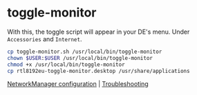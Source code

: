 toggle-monitor
==============

With this, the toggle script will appear in your DE's menu. Under `Accessories` and `Internet`.
```sh
cp toggle-monitor.sh /usr/local/bin/toggle-monitor
chown $USER:$USER /usr/local/bin/toggle-monitor
chmod +x /usr/local/bin/toggle-monitor
cp rtl8192eu-toggle-monitor.desktop /usr/share/applications
```

[NetworkManager configuration](./NETWORKMANAGER.md) | [Troubleshooting](./TROUBLESHOOTING.md)
